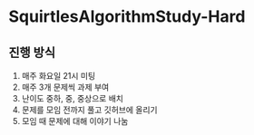 # SquirtlesAlgorithmStudy-Hard

## 진행 방식
1. 매주 화요일 21시 미팅
2. 매주 3개 문제씩 과제 부여
3. 난이도 중하, 중, 중상으로 배치
4. 문제를 모임 전까지 풀고 깃허브에 올리기
5. 모임 때 문제에 대해 이야기 나눔
